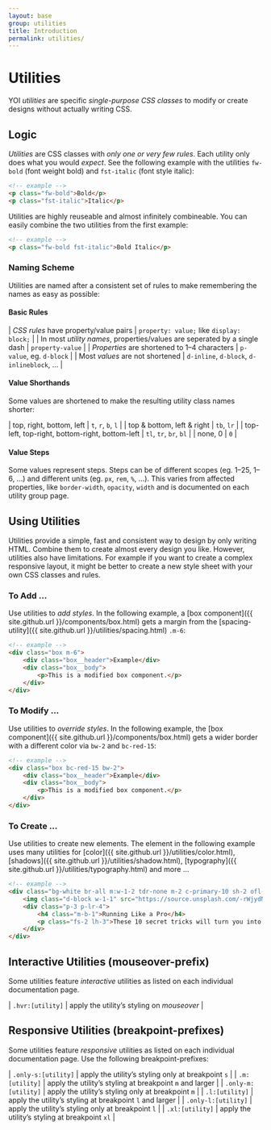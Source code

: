 ```yaml
---
layout: base
group: utilities
title: Introduction
permalink: utilities/
---
```


# Utilities

<p class="intro">YOI <i>utilities</i> are specific <i>single-purpose CSS classes</i> to modify or create designs without actually writing CSS.</p>

## Logic

*Utilities* are CSS classes with *only one or very few rules*. Each utility only does what you would *expect*. See the following example with the utilities `fw-bold` (font weight bold) and `fst-italic` (font style italic):

```html
<!-- example -->
<p class="fw-bold">Bold</p>
<p class="fst-italic">Italic</p>
```

Utilities are highly reuseable and almost infinitely combineable. You can easily combine the two utilities from the first example:

```html
<!-- example -->
<p class="fw-bold fst-italic">Bold Italic</p>
```

### Naming Scheme

Utilities are named after a consistent set of rules to make remembering the names as easy as possible:

#### Basic Rules

| *CSS rules* have property/value pairs                                     | `property: value;` like `display: block;` |
| In most *utility names*, properties/values are seperated by a single dash | `property-value`                          |
| *Properties* are shortened to 1–4 characters                              | `p-value`, eg. `d-block`                  |
| Most *values* are not shortened                                           | `d-inline`, `d-block`, `d-inlineblock`, … |

#### Value Shorthands

Some values are shortened to make the resulting utility class names shorter:

| top, right, bottom, left                       | `t`, `r`, `b`, `l`     |
| top & bottom, left & right                     | `tb`, `lr`             |
| top-left, top-right, bottom-right, bottom-left | `tl`, `tr`, `br`, `bl` |
| none, 0                                        | `0`                    |

#### Value Steps

Some values represent steps. Steps can be of different scopes (eg. 1–25, 1–6, …) and different units (eg. `px`, `rem`, `%`, …). This varies from affected properties, like `border-width`, `opacity`, `width` and is documented on each utility group page.

## Using Utilities

Utilities provide a simple, fast and consistent way to design by only writing HTML. Combine them to create almost every design you like. However, utilities also have limitations. For example if you want to create a complex responsive layout, it might be better to create a new style sheet with your own CSS classes and rules.

### To Add …

Use utilities to *add styles*. In the following example, a [box component]({{ site.github.url }}/components/box.html) gets a margin from the [spacing-utility]({{ site.github.url }}/utilities/spacing.html) `.m-6`:

```html
<!-- example -->
<div class="box m-6">
    <div class="box__header">Example</div>
    <div class="box__body">
        <p>This is a modified box component.</p>
    </div>
</div>
```

### To Modify …

Use utilities to *override styles*. In the following example, the [box component]({{ site.github.url }}/components/box.html) gets a wider border with a different color via `bw-2` and `bc-red-15`:

```html
<!-- example -->
<div class="box bc-red-15 bw-2">
    <div class="box__header">Example</div>
    <div class="box__body">
        <p>This is a modified box component.</p>
    </div>
</div>
```

### To Create …

Use utilities to create new elements. The element in the following example uses many utilities for [color]({{ site.github.url }}/utilities/color.html), [shadows]({{ site.github.url }}/utilities/shadow.html), [typography]({{ site.github.url }}/utilities/typography.html) and more …

```html
<!-- example -->
<div class="bg-white br-all m:w-1-2 tdr-none m-2 c-primary-10 sh-2 ofl-hidden hvr:sh-4 trn" href="#">
    <img class="d-block w-1-1" src="https://source.unsplash.com/-rWjydNhATw/600x300">
    <div class="p-3 p-lr-4">
        <h4 class="m-b-1">Running Like a Pro</h4>
        <p class="fs-2 lh-3">These 10 secret tricks will turn you into a successful runner.</p>
    </div>
</div>
```

## Interactive Utilities (mouseover-prefix)

Some utilities feature *interactive* utilities as listed on each individual documentation page.

| `.hvr:[utility]` | apply the utility’s styling on *mouseover* |

## Responsive Utilities (breakpoint-prefixes)

Some utilities feature *responsive* utilities as listed on each individual documentation page. Use the following breakpoint-prefixes:

| `.only-s:[utility]` | apply the utility’s styling only at breakpoint `s`       |
| `.m:[utility]`      | apply the utility’s styling at breakpoint `m` and larger |
| `.only-m:[utility]` | apply the utility’s styling only at breakpoint `m`       |
| `.l:[utility]`      | apply the utility’s styling at breakpoint `l` and larger |
| `.only-l:[utility]` | apply the utility’s styling only at breakpoint `l`       |
| `.xl:[utility]`     | apply the utility’s styling at breakpoint `xl`           |
